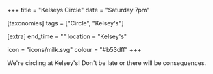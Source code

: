 +++
title = "Kelseys Circle"
date = "Saturday 7pm"

[taxonomies]
tags = ["Circle", "Kelsey's"]

[extra]
end_time = ""
location = "Kelsey's"

icon = "icons/milk.svg"
colour = "#b53dff"
+++

We're circling at Kelsey's! Don't be late or there will be consequences.